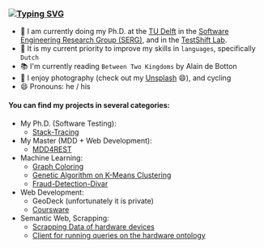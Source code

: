 ### [![Typing SVG](https://readme-typing-svg.herokuapp.com?color=C4E0E5&background=FFFFFF00&lines=Hey!+%F0%9F%91%8B++I'm+Amir!;Nice+to+meet+u)](https://git.io/typing-svg)

- 🔭 I am currently doing my Ph.D. at the [TU Delft](https://www.tudelft.nl/) in the [Software Engineering Research Group (SERG)](https://se.ewi.tudelft.nl/), and in the [TestShift Lab](https://testshiftproject.github.io/).
- 🌱 It is my current priority to improve my skills in ```languages```, specifically ```Dutch```
- 📚 I'm currently reading ```Between Two Kingdoms``` by Alain de Botton
- 💫 I enjoy photography (check out my [Unsplash](https://unsplash.com/@amirdeljuyi) 😄), and cycling
- 😄 Pronouns: he / his 

#### You can find my projects in several categories:

- My Ph.D. (Software Testing):
   * [Stack-Tracing](https://github.com/amirdeljouyi/stack-tracing)
- My Master (MDD + Web Development):
   * [MDD4REST](https://github.com/MDD4REST)
- Machine Learning:
   * [Graph Coloring](https://github.com/amirdeljouyi/graph-coloring)
   * [Genetic Algorithm on K-Means Clustering](https://github.com/amirdeljouyi/Genetic-Algorithm-on-K-Means-Clustering)
   * [Fraud-Detection-Divar](https://github.com/amirdeljouyi/Fraud-Detection-Divar)
- Web Development:
   * GeoDeck (unfortunately it is private)
   * [Coursware](https://github.com/amirdeljouyi/courseware)
- Semantic Web, Scrapping:
   * [Scrapping Data of hardware devices](https://github.com/amirdeljouyi/Hardware-Ontology-Scrapping)
   * [Client for running queries on the hardware ontology](https://github.com/amirdeljouyi/Hardware-Ontology-Client-Based-SWRLAPI)


